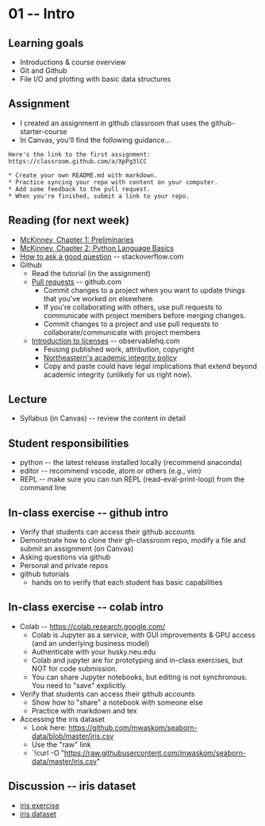 
# 01 -- Intro

## Learning goals

* Introductions & course overview
* Git and Github
* File I/O and plotting with basic data structures

## Assignment

* I created an assignment in github classroom that uses the github-starter-course
* In Canvas, you'll find the following guidance...
```
Here's the link to the first assignment: https://classroom.github.com/a/XpPg3lCC

* Create your own README.md with markdown.
* Practice syncing your repo with content on your computer.
* Add some feedback to the pull request.
* When you're finished, submit a link to your repo.
```

## Reading (for next week)

* [McKinney, Chapter 1: Preliminaries](https://learning.oreilly.com/library/view/python-for-data/9781098104023/ch01.html)
* [McKinney, Chapter 2: Python Language Basics](https://learning.oreilly.com/library/view/python-for-data/9781098104023/ch01.html)
* [How to ask a good question](https://stackoverflow.com/help/how-to-ask) -- stackoverflow.com
* Github
  * Read the tutorial (in the assignment)
  * [Pull requests](https://docs.github.com/en/pull-requests) -- github.com
    * Commit changes to a project when you want to update things that you've worked on elsewhere.
    * If you're collaborating with others, use pull requests to communicate with project members before merging changes.
    * Commit changes to a project and use pull requests to collaborate/communicate with project members
  * [Introduction to licenses](https://observablehq.com/@observablehq/licenses) -- observablehq.com
    * Feusing published work, attribution, copyright
    * [Northeastern's academic integrity policy](https://osccr.sites.northeastern.edu/academic-integrity-policy/)
    * Copy and paste could have legal implications that extend beyond academic integrity (unlikely for us right now).

## Lecture

* Syllabus (in Canvas) -- review the content in detail

## Student responsibilities

* python -- the latest release installed locally (recommend anaconda)
* editor -- recommend vscode, atom or others (e.g., vim)
* REPL -- make sure you can run REPL (read-eval-print-loop) from the command line

## In-class exercise -- github intro

* Verify that students can access their github accounts
* Demonstrate how to clone their gh-classroom repo, modify a file and submit an assignment (on Canvas)
* Asking questions via github
* Personal and private repos
* github tutorials
  * hands on to verify that each student has basic capabilities

## In-class exercise -- colab intro

* Colab -- https://colab.research.google.com/
  * Colab is Jupyter as a service, with GUI improvements & GPU access (and an underlying business model)
  * Authenticate with your husky.neu.edu
  * Colab and jupyter are for prototyping and in-class exercises, but NOT for code submission.
  * You can share Jupyter notebooks, but editing is not synchronous.  You need to "save" explicitly.
* Verify that students can access their github accounts
  * Show how to "share" a notebook with someone else
  * Practice with markdown and tex
* Accessing the iris dataset
  * Look here: https://github.com/mwaskom/seaborn-data/blob/master/iris.csv
  * Use the "raw" link
  * `!curl -O "https://raw.githubusercontent.com/mwaskom/seaborn-data/master/iris.csv"

## Discussion -- iris dataset

* [iris exercise](./iris_exercise.md)
* [iris dataset](./iris_dataset.md)
